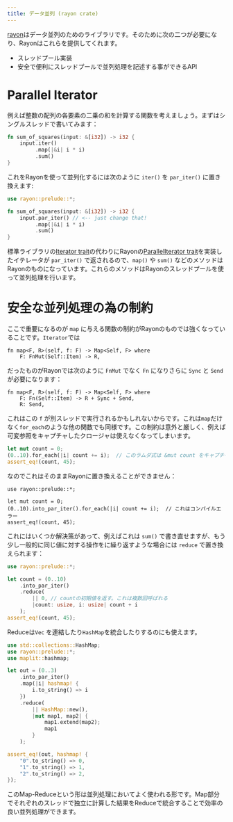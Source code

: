 ```yaml
---
title: データ並列 (rayon crate)
---
```


[rayon](https://github.com/rayon-rs/rayon)はデータ並列のためのライブラリです。そのために次の二つが必要になり、Rayonはこれらを提供してくれます。

- スレッドプール実装
- 安全で便利にスレッドプールで並列処理を記述する事ができるAPI

# Parallel Iterator

例えば整数の配列の各要素の二乗の和を計算する関数を考えましょう。まずはシングルスレッドで書いてみます：

```rust
fn sum_of_squares(input: &[i32]) -> i32 {
    input.iter()
         .map(|&i| i * i)
         .sum()
}
```

これをRayonを使って並列化するには次のように `iter()` を `par_iter()` に置き換えます:

```rust
use rayon::prelude::*;

fn sum_of_squares(input: &[i32]) -> i32 {
    input.par_iter() // <-- just change that!
         .map(|&i| i * i)
         .sum()
}
```

標準ライブラリの[Iterator trait](https://doc.rust-lang.org/std/iter/trait.Iterator.html)の代わりにRayonの[ParallelIterator trait](https://docs.rs/rayon/latest/rayon/iter/trait.ParallelIterator.html)を実装したイテレータが `par_iter()` で返されるので、`map()` や `sum()` などのメソッドはRayonのものになっています。これらのメソッドはRayonのスレッドプールを使って並列処理を行います。

# 安全な並列処理の為の制約

ここで重要になるのが `map` に与える関数の制約がRayonのものでは強くなっていることです。`Iterator`では

```rust:ignore
fn map<F, R>(self, f: F) -> Map<Self, F> where
    F: FnMut(Self::Item) -> R,
```

だったものがRayonでは次のように `FnMut` でなく `Fn` になりさらに `Sync` と `Send` が必要になります：

```rust:ignore
fn map<F, R>(self, f: F) -> Map<Self, F> where
    F: Fn(Self::Item) -> R + Sync + Send,
    R: Send,
```

これはこの `f` が別スレッドで実行されるかもしれないからです。これは`map`だけなく`for_each`のような他の関数でも同様です。この制約は意外と厳しく、例えば可変参照をキャプチャしたクロージャは使えなくなってしまいます。

```rust
let mut count = 0;
(0..10).for_each(|i| count += i);  // このラムダ式は &mut count をキャプチャしている
assert_eq!(count, 45);
```

なのでこれはそのままRayonに置き換えることができません：

```rust:compile_fail
use rayon::prelude::*;

let mut count = 0;
(0..10).into_par_iter().for_each(|i| count += i);  // これはコンパイルエラー
assert_eq!(count, 45);
```

これにはいくつか解決策があって、例えばこれは `sum()` で書き直せますが、もう少し一般的に同じ値に対する操作をに繰り返すような場合には `reduce` で置き換えられます：

```rust
use rayon::prelude::*;

let count = (0..10)
    .into_par_iter()
    .reduce(
        || 0, // countの初期値を返す。これは複数回呼ばれる
        |count: usize, i: usize| count + i
    );
assert_eq!(count, 45);
```

Reduceは`Vec` を連結したり`HashMap`を統合したりするのにも使えます。

```rust
use std::collections::HashMap;
use rayon::prelude::*;
use maplit::hashmap;

let out = (0..3)
    .into_par_iter()
    .map(|i| hashmap! {
        i.to_string() => i
    })
    .reduce(
        || HashMap::new(),
        |mut map1, map2| {
            map1.extend(map2);
            map1
        }
    );

assert_eq!(out, hashmap! {
    "0".to_string() => 0,
    "1".to_string() => 1,
    "2".to_string() => 2,
});
```

このMap-Reduceという形は並列処理においてよく使われる形です。Map部分でそれぞれのスレッドで独立に計算した結果をReduceで統合することで効率の良い並列処理ができます。